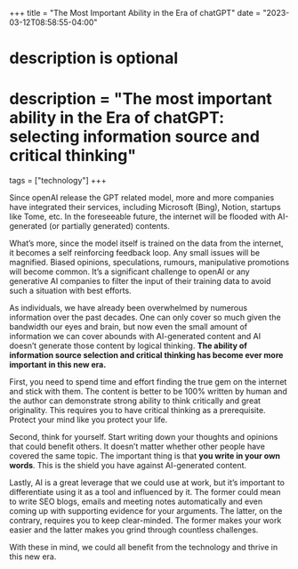 +++
title = "The Most Important Ability in the Era of chatGPT"
date = "2023-03-12T08:58:55-04:00"

#
# description is optional
#
# description = "The most important ability in the Era of chatGPT: selecting information source and critical thinking"

tags = ["technology"]
+++

Since openAI release the GPT related model, more and more companies have integrated their services, including Microsoft (Bing), Notion, startups like Tome, etc. In the foreseeable future, the internet will be flooded with AI-generated (or partially generated) contents.

What’s more, since the model itself is trained on the data from the internet, it becomes a self reinforcing feedback loop. Any small issues will be magnified. Biased opinions, speculations, rumours, manipulative promotions will become common. It’s a significant challenge to openAI or any generative AI companies to filter the input of their training data to avoid such a situation with best efforts.

As individuals, we have already been overwhelmed by numerous information over the past decades. One can only cover so much given the bandwidth our eyes and brain, but now even the small amount of information we can cover abounds with AI-generated content and AI doesn’t generate those content by logical thinking. **The ability of information source selection and critical thinking has become ever more important in this new era.**

First, you need to spend time and effort finding the true gem on the internet and stick with them. The content is better to be 100% written by human and the author can demonstrate strong ability to think critically and great originality. This requires you to have critical thinking as a prerequisite. Protect your mind like you protect your life.

Second, think for yourself. Start writing down your thoughts and opinions that could benefit others. It doesn’t matter whether other people have covered the same topic. The important thing is that **you write in your own words**. This is the shield you have against AI-generated content. 

Lastly, AI is a great leverage that we could use at work, but it’s important to differentiate using it as a tool and influenced by it. The former could mean to write SEO blogs, emails and meeting notes automatically and even coming up with supporting evidence for your arguments. The latter, on the contrary, requires you to keep clear-minded. The former makes your work easier and the latter makes you grind through countless challenges. 

With these in mind, we could all benefit from the technology and thrive in this new era.
